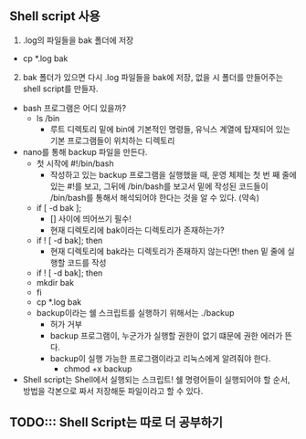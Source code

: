 ## Shell script 사용
1. .log의 파일들을 bak 폴더에 저장
  - cp *.log bak
2. bak 폴더가 있으면 다시 .log 파일들을 bak에 저장, 없을 시 폴더를 만들어주는 shell script를 만들자.

- bash 프로그램은 어디 있을까?
  - ls /bin
    - 루트 디렉토리 밑에 bin에 기본적인 명령들, 유닉스 계열에 탑재되어 있는 기본 프로그램들이 위치하는 디렉토리
- nano를 통해 backup 파일을 만든다.
  - 첫 시작에 #!/bin/bash
    - 작성하고 있는 backup 프로그램을 실행했을 때, 운영 체제는 첫 번 째 줄에 있는 #!를 보고, 그뒤에 /bin/bash를 보고서 밑에 작성된 코드들이 /bin/bash를 통해서 해석되어야 한다는 것을 알 수 있다. (약속)
  - if [ -d bak ]; 
    - [] 사이에 띄어쓰기 필수!
    - 현재 디렉토리에 bak이라는 디렉토리가 존재하는가?
  - if ! [ -d bak]; then
    - 현재 디렉토리에 bak라는 디렉토리가 존재하지 않는다면! then 밑 줄에 실행할 코드를 작성
  - if ! [ -d bak]; then
  - mkdir bak
  - fi
  - cp *.log bak
  - backup이라는 쉘 스크립트를 실행하기 위해서는 ./backup
    - 허가 거부
    - backup 프로그램이, 누군가가 실행할 권한이 없기 떄문에 권한 에러가 뜬다.
    - backup이 실행 가능한 프로그램이라고 리눅스에게 알려줘야 한다.
      - chmod +x backup
- Shell script는 Shell에서 실행되는 스크립트! 쉘 명령어들이 실행되어야 할 순서, 방법을 각본으로 짜서 저장해둔 파일이라고 할 수 있다.

## TODO::: Shell Script는 따로 더 공부하기        
      